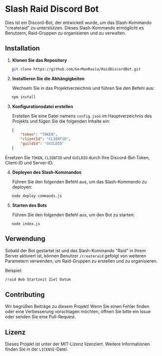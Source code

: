 # Slash Raid Discord Bot

Dies ist ein Discord-Bot, der entwickelt wurde, um das Slash-Kommando "createraid" zu unterstützen. Dieses Slash-Kommando ermöglicht es Benutzern, Raid-Gruppen zu organisieren und zu verwalten.

## Installation

1. **Klonen Sie das Repository**
```bash
   git clone https://github.com/GerManRavio/RaidDiscordBot.git
```
2. **Installieren Sie die Abhängigkeiten**

   Wechseln Sie in das Projektverzeichnis und führen Sie den Befehl aus:
```bash
   npm install
```
3. **Konfigurationsdatei erstellen**

   Erstellen Sie eine Datei namens `config.json` im Hauptverzeichnis des Projekts und fügen Sie die folgenden Inhalte ein:
```json
   {
       "token": "TOKEN",
       "clientId": "CLIENTID",
       "guildId": "GUILDID"
   }
```
   Ersetzen Sie `TOKEN`, `CLIENTID` und `GUILDID` durch Ihre Discord-Bot-Token, Client-ID und Server-ID.

4. **Deployen des Slash-Kommandos**

   Führen Sie den folgenden Befehl aus, um das Slash-Kommando zu deployen:
```bash
   node deploy-commands.js
```
5. **Starten des Bots**

   Führen Sie den folgenden Befehl aus, um den Bot zu starten:
```
   node index.js
```
## Verwendung

Sobald der Bot gestartet ist und das Slash-Kommando "Raid" in Ihrem Server aktiviert ist, können Benutzer `/createraid` gefolgt von weiteren Parametern verwenden, um Raid-Gruppen zu erstellen und zu organisieren.

Beispiel:
```bash
/raid Bob Startzeit Ziel Datum
```
## Contributing

Wir begrüßen Beiträge zu diesem Projekt! Wenn Sie einen Fehler finden oder eine Verbesserung vorschlagen möchten, öffnen Sie bitte ein Issue oder senden Sie eine Pull-Request.

## Lizenz

Dieses Projekt ist unter der MIT-Lizenz lizenziert. Weitere Informationen finden Sie in der `LICENSE`-Datei.
